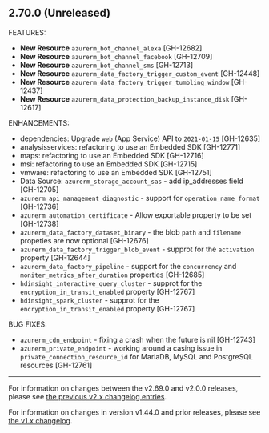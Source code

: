 ## 2.70.0 (Unreleased)

FEATURES:

* **New Resource** `azurerm_bot_channel_alexa` [GH-12682]
* **New Resource** `azurerm_bot_channel_facebook` [GH-12709]
* **New Resource** `azurerm_bot_channel_sms` [GH-12713]
* **New Resource** `azurerm_data_factory_trigger_custom_event` [GH-12448]
* **New Resource** `azurerm_data_factory_trigger_tumbling_window` [GH-12437]
* **New Resource** `azurerm_data_protection_backup_instance_disk` [GH-12617]

ENHANCEMENTS:

* dependencies: Upgrade `web` (App Service) API to `2021-01-15` [GH-12635]
* analysisservices: refactoring to use an Embedded SDK [GH-12771]
* maps: refactoring to use an Embedded SDK [GH-12716]
* msi: refactoring to use an Embedded SDK [GH-12715]
* vmware: refactoring to use an Embedded SDK [GH-12751]
* Data Source: `azurerm_storage_account_sas` - add ip_addresses field [GH-12705]
* `azurerm_api_management_diagnostic` - support for `operation_name_format` [GH-12736]
* `azurerm_automation_certificate` - Allow exportable property to be set [GH-12738]
* `azurerm_data_factory_dataset_binary` - the blob `path` and `filename` propeties are now optional [GH-12676]
* `azurerm_data_factory_trigger_blob_event` - supprot for the `activation` property [GH-12644]
* `azurerm_data_factory_pipeline` - support for the `concurrency` and `moniter_metrics_after_duration` properties [GH-12685]
* `hdinsight_interactive_query_cluster` - supprot for the `encryption_in_transit_enabled` property [GH-12767]
* `hdinsight_spark_cluster` - supprot for the `encryption_in_transit_enabled` property [GH-12767]

BUG FIXES:

* `azurerm_cdn_endpoint` - fixing a crash when the future is nil [GH-12743]
* `azurerm_private_endpoint` - working around a casing issue in `private_connection_resource_id` for MariaDB, MySQL and PostgreSQL resources [GH-12761]

---

For information on changes between the v2.69.0 and v2.0.0 releases, please see [the previous v2.x changelog entries](https://github.com/terraform-providers/terraform-provider-azurerm/blob/master/CHANGELOG-v2.md).

For information on changes in version v1.44.0 and prior releases, please see [the v1.x changelog](https://github.com/terraform-providers/terraform-provider-azurerm/blob/master/CHANGELOG-v1.md).
